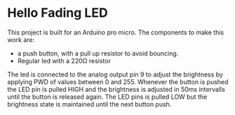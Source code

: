# Hello Fading LED

This project is built for an Arduino pro micro. The components to make this work are:
* a push button, with a pull up resistor to avoid bouncing.
* Regular led with a 220Ω resistor

The led is connected to the analog output pin 9 to adjust the brightness by applying PWD of values between 0 and 255.
Whenever the button is pushed the LED pin is pulled HIGH and the brightness is adjusted in 50ms intervalls until the button is released again. The LED pins is pulled LOW but the brightness state is maintained until the next button push.
